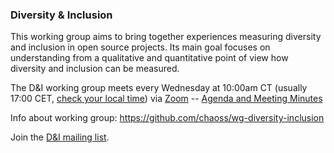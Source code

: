 ### Diversity & Inclusion

This working group aims to bring together experiences measuring diversity and inclusion in open source projects. Its main goal focuses on understanding from a qualitative and quantitative point of view how diversity and inclusion can be measured.

The D&I working group meets every Wednesday at 10:00am CT (usually 17:00 CET, [check your local time](https://arewemeetingyet.com/Chicago/2020-05-27/10:00/w/CHAOSS%20D%26I%20WG)) via [Zoom](https://unomaha.zoom.us/j/720431288) -- [Agenda and Meeting Minutes](https://docs.google.com/document/d/1MzDk84BL7FfHDxbFxJz39M72V2Hfc5Y6oCPhOl6woxo/edit)

Info about working group: https://github.com/chaoss/wg-diversity-inclusion

Join the [D&I mailing list](https://lists.linuxfoundation.org/mailman/listinfo/chaoss-diversity-inclusion).
